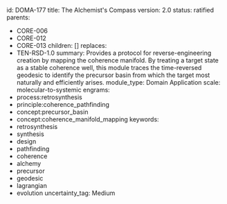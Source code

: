id: DOMA-177
title: The Alchemist's Compass
version: 2.0
status: ratified
parents:
- CORE-006
- CORE-012
- CORE-013
children: []
replaces:
- TEN-RSD-1.0
summary: Provides a protocol for reverse-engineering creation by mapping the coherence
  manifold. By treating a target state as a stable coherence well, this module traces
  the time-reversed geodesic to identify the precursor basin from which the target
  most naturally and efficiently arises.
module_type: Domain Application
scale: molecular-to-systemic
engrams:
- process:retrosynthesis
- principle:coherence_pathfinding
- concept:precursor_basin
- concept:coherence_manifold_mapping
keywords:
- retrosynthesis
- synthesis
- design
- pathfinding
- coherence
- alchemy
- precursor
- geodesic
- lagrangian
- evolution
uncertainty_tag: Medium